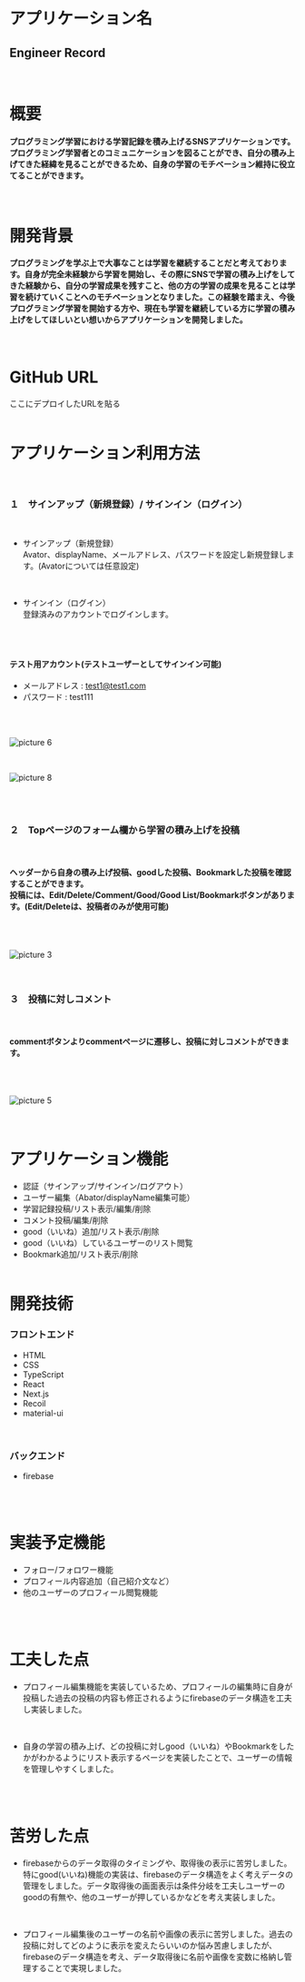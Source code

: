 # アプリケーション名
## Engineer Record 
<br>

# 概要
#### プログラミング学習における学習記録を積み上げるSNSアプリケーションです。プログラミング学習者とのコミュニケーションを図ることができ、自分の積み上げてきた経緯を見ることができるため、自身の学習のモチベーション維持に役立てることができます。
<br>

# 開発背景
#### プログラミングを学ぶ上で大事なことは学習を継続することだと考えております。自身が完全未経験から学習を開始し、その際にSNSで学習の積み上げをしてきた経験から、自分の学習成果を残すこと、他の方の学習の成果を見ることは学習を続けていくことへのモチベーションとなりました。この経験を踏まえ、今後プログラミング学習を開始する方や、現在も学習を継続している方に学習の積み上げをしてほしいとい想いからアプリケーションを開発しました。
<br>

# GitHub URL
ここにデプロイしたURLを貼る
<br>
<br>
# アプリケーション利用方法
<br>

### １　サインアップ（新規登録）/ サインイン（ログイン）
<br>

- サインアップ（新規登録）<br>Avator、displayName、メールアドレス、パスワードを設定し新規登録します。(Avatorについては任意設定)
<br>

- サインイン（ログイン）<br>登録済みのアカウントでログインします。
<br>
<br>

#### テスト用アカウント(テストユーザーとしてサインイン可能)
- メールアドレス : test1@test1.com
- パスワード : test111
<br>
<br>

![picture 6](images/3a8f1c2922cd3bd4985cb6be42743c37e4cc8788192450ffd23d794ab7943095.png)  


<br>

![picture 8](images/e98f607fa7f9958ee9e86d33fe969b444606e7bb990f2770c1c277f09c4eb03e.png) 



<br>
<br>

### ２　Topページのフォーム欄から学習の積み上げを投稿
<br>

#### ヘッダーから自身の積み上げ投稿、goodした投稿、Bookmarkした投稿を確認することができます。<br>投稿には、Edit/Delete/Comment/Good/Good List/Bookmarkボタンがあります。(Edit/Deleteは、投稿者のみが使用可能)
<br>
<br>

![picture 3](images/7931ae78369b5af755daeb6d6f164c151002f041789596d2b75e95f7ed66961c.png)  
<br>
<br>

### ３　投稿に対しコメント
<br>

#### commentボタンよりcommentページに遷移し、投稿に対しコメントができます。
<br>
<br>

![picture 5](images/f683f31c2844fc00d8471fc3d1bac1926be51fd2e73d4100ad8d1ebaf6522e65.png)  
<br>
<br>

# アプリケーション機能

- 認証（サインアップ/サインイン/ログアウト）
- ユーザー編集（Abator/displayName編集可能）
- 学習記録投稿/リスト表示/編集/削除
- コメント投稿/編集/削除
- good（いいね）追加/リスト表示/削除
- good（いいね）しているユーザーのリスト閲覧
- Bookmark追加/リスト表示/削除
<br><br>

# 開発技術
### フロントエンド
- HTML
- CSS
- TypeScript
- React
- Next.js
- Recoil
- material-ui
<br>

### バックエンド
- firebase
<br>
<br>

# 実装予定機能
- フォロー/フォロワー機能
- プロフィール内容追加（自己紹介文など）
- 他のユーザーのプロフィール閲覧機能
<br>
<br>

# 工夫した点
- プロフィール編集機能を実装しているため、プロフィールの編集時に自身が投稿した過去の投稿の内容も修正されるようにfirebaseのデータ構造を工夫し実装しました。
<br>

- 自身の学習の積み上げ、どの投稿に対しgood（いいね）やBookmarkをしたかがわかるようにリスト表示するページを実装したことで、ユーザーの情報を管理しやすくしました。
<br>
<br>

# 苦労した点
- firebaseからのデータ取得のタイミングや、取得後の表示に苦労しました。特にgood(いいね)機能の実装は、firebaseのデータ構造をよく考えデータの管理をしました。データ取得後の画面表示は条件分岐を工夫しユーザーのgoodの有無や、他のユーザーが押しているかなどを考え実装しました。
<br>

- プロフィール編集後のユーザーの名前や画像の表示に苦労しました。過去の投稿に対してどのように表示を変えたらいいのか悩み苦慮しましたが、firebaseのデータ構造を考え、データ取得後に名前や画像を変数に格納し管理することで実現しました。